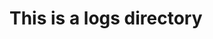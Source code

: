 # This is a logs directory





































































































































































































































